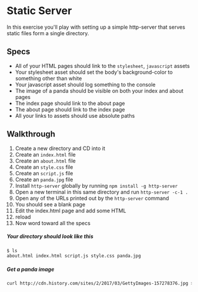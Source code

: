 # Static Server

In this exercise you'll play with setting up a simple http-server that serves
static files form a single directory.


## Specs

- All of your HTML pages should link to the `stylesheet`, `javascript` assets
- Your stylesheet asset should set the body's background-color to something
other than white
- Your javascript asset should log something to the console
- The image of a panda should be visible on both your index and about pages
- The index page should link to the about page
- The about page should link to the index page
- All your links to assets should use absolute paths

## Walkthrough

1. Create a new directory and CD into it
1. Create an `index.html` file
1. Create an `about.html` file
1. Create an `style.css` file
1. Create an `script.js` file
1. Create an `panda.jpg` file
1. Install `http-server` globally by running `npm install -g http-server`
1. Open a new terminal in this same directory and run `http-server -c-1 .`
1. Open any of the URLs printed out by the `http-server` command
1. You should see a blank page
1. Edit the index.html page and add some HTML
1. reload
1. Now word toward all the specs

##### Your directory should look like this

```bash
$ ls
about.html index.html script.js style.css panda.jpg
```

##### Get a panda image

```bash
curl http://cdn.history.com/sites/2/2017/03/GettyImages-157278376.jpg > panda.jpg
```
